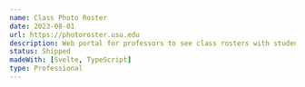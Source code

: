 ```yaml
---
name: Class Photo Roster
date: 2023-08-01
url: https://photoroster.usu.edu
description: Web portal for professors to see class rosters with student photo's.
status: Shipped
madeWith: [Svelte, TypeScript]
type: Professional
---
```

